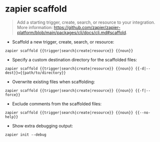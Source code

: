# zapier scaffold

> Add a starting trigger, create, search, or resource to your integration.
> More information: <https://github.com/zapier/zapier-platform/blob/main/packages/cli/docs/cli.md#scaffold>.

- Scaffold a new trigger, create, search, or resource:

`zapier scaffold {{trigger|search|create|resource}} {{noun}}`

- Specify a custom destination directory for the scaffolded files:

`zapier scaffold {{trigger|search|create|resource}} {{noun}} {{-d|--dest}}={{path/to/directory}}`

- Overwrite existing files when scaffolding:

`zapier scaffold {{trigger|search|create|resource}} {{noun}} {{-f|--force}}`

- Exclude comments from the scaffolded files:

`zapier scaffold {{trigger|search|create|resource}} {{noun}} {{--no-help}}`

- Show extra debugging output:

`zapier init --debug`
